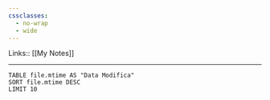 ```yaml
---
cssclasses:
  - no-wrap
  - wide
---
```

Links:: [[My Notes]]

---

```dataview
TABLE file.mtime AS "Data Modifica"
SORT file.mtime DESC
LIMIT 10
```
